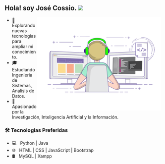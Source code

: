 <h2> Hola! soy José Cossio. <img src="https://github.com/souvikguria98/souvikguria98/blob/master/Hi.gif" width="25"></h2>
<img align="right" alt="GIF" src="https://raw.githubusercontent.com/devSouvik/devSouvik/master/gif3.gif" width="400"/>

- 🤔 &nbsp; Explorando nuevas tecnologias para ampliar mi conocimiento.
- 🎓 &nbsp; Estudiando Ingenieria de Sistemas, Analisis de Datos.
- 🌱 &nbsp; Apasionado por la Investigación, Inteligencia Artificial y la Información.

<h3>🛠 Tecnologias Preferidas</h3>

- 💻 &nbsp; Python | Java   
- 🌐 &nbsp; HTML | CSS | JavaScript | Bootstrap 
- 🛢 &nbsp; MySQL | Xampp

<br>

</br>

